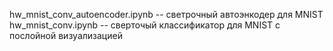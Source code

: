 hw_mnist_conv_autoencoder.ipynb -- светрочный автоэнкодер для MNIST
hw_mnist_conv.ipynb -- сверточый классификатор для MNIST с послойной визуализацией
